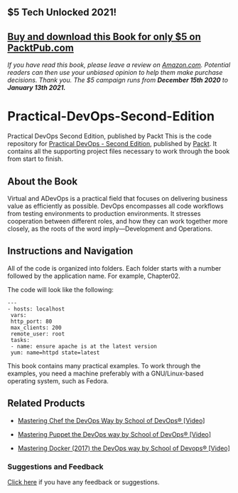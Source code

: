 ## $5 Tech Unlocked 2021!
[Buy and download this Book for only $5 on PacktPub.com](https://www.packtpub.com/product/practical-devops-second-edition/9781788392570)
-----
*If you have read this book, please leave a review on [Amazon.com](https://www.amazon.com/gp/product/1788392574).     Potential readers can then use your unbiased opinion to help them make purchase decisions. Thank you. The $5 campaign         runs from __December 15th 2020__ to __January 13th 2021.__*

# Practical-DevOps-Second-Edition
Practical DevOps Second Edition, published by Packt
This is the code repository for [Practical DevOps - Second Edition](https://www.packtpub.com/virtualization-and-cloud/practical-devops-second-edition?utm_source=github&utm_medium=repository&utm_campaign=9781788392570), published by [Packt](https://www.packtpub.com/?utm_source=github). It contains all the supporting project files necessary to work through the book from start to finish.
## About the Book
Virtual and ADevOps is a practical field that focuses on delivering business value as efficiently as possible. DevOps encompasses all code workflows from testing environments to production environments. It stresses cooperation between different roles, and how they can work together more closely, as the roots of the word imply—Development and Operations.
## Instructions and Navigation
All of the code is organized into folders. Each folder starts with a number followed by the application name. For example, Chapter02.



The code will look like the following:
```
---
- hosts: localhost
 vars:
 http_port: 80
 max_clients: 200
 remote_user: root
 tasks:
 - name: ensure apache is at the latest version
 yum: name=httpd state=latest
```

This book contains many practical examples. To work through the examples, you need a
machine preferably with a GNU/Linux-based operating system, such as Fedora.

## Related Products
* [Mastering Chef the DevOps Way by School of DevOps® [Video]](https://www.packtpub.com/virtualization-and-cloud/mastering-chef-devops-way-school-devops®-video?utm_source=github&utm_medium=repository&utm_campaign=9781789345704)

* [Mastering Puppet the DevOps way by School of DevOps® [Video]](https://www.packtpub.com/virtualization-and-cloud/mastering-puppet-devops-way-school-devops®-video?utm_source=github&utm_medium=repository&utm_campaign=9781789340921)

* [Mastering Docker (2017) the DevOps way by School of Devops® [Video]](https://www.packtpub.com/networking-and-servers/python-penetration-testing-essentials-second-edition?utm_source=github&utm_medium=repository&utm_campaign=9781789138962)

### Suggestions and Feedback
[Click here](https://docs.google.com/forms/d/e/1FAIpQLSe5qwunkGf6PUvzPirPDtuy1Du5Rlzew23UBp2S-P3wB-GcwQ/viewform) if you have any feedback or suggestions.
